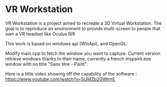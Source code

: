 VR Workstation
=============

VR Workstation is a project aimed to recreate a 3D Virtual Workstation. The goal is to reproduce an environment to provide multi-screen to people that own a VR headset like Oculus Rift

This work is based on windows api (WinApi), and OpenGL. 

Modify main.cpp to fetch the window you want to capture. Current version retrieve windows thanks to their name, currently a french mspaint.exe window with no title "Sans titre - Paint".


Here is a little video showing off the capability of the software : https://www.youtube.com/watch?v=SUMZb2GWmrE
